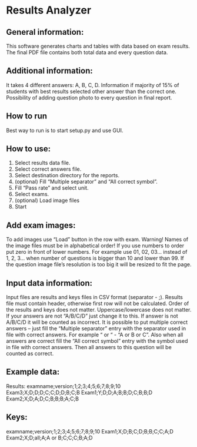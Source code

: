 # Results Analyzer

## General information:
This software generates charts and tables with data based on exam results. The final PDF file contains both total data and every question data.

## Additional information:
It takes 4 different answers: A, B, C, D.
Information if majority of 15% of students with best results selected other answer than the correct one.
Possibility of adding question photo to every question in final report.

## How to run
Best way to run is to start setup.py and use GUI.

## How to use:
1.	Select results data file.
2.	Select correct answers file.
3.	Select destination directory for the reports.
4.	(optional) Fill “Multiple separator” and “All correct symbol”.
5.	Fill “Pass rate” and select unit.
6.	Select exams.
7.	(optional) Load image files
8.	Start

## Add exam images:
To add images use “Load” button in the row with exam. Warning! Names of the image files must be in alphabetical order! If you use numbers to order put zero in front of lower numbers. For example use 01, 02, 03… instead of 1, 2, 3… when number of questions is bigger than 10 and lower than 99.
If the question image file’s resolution is too big it will be resized to fit the page.

## Input data information:
Input files are results and keys files in CSV format (separator - ;). Results file must contain header, otherwise first row will not be calculated. 
Order of the results and keys does not matter.
Uppercase/lowercase does not matter.
If your answers are not “A/B/C/D” just change it to this.
If answer is not A/B/C/D it will be counted as incorrect.
It is possible to put multiple correct answers – just fill the “Multiple separator” entry with the separator used in file with correct answers. For example “ or “ - “A or B or C”.
Also when all answers are correct fill the “All correct symbol” entry with the symbol used in file with correct answers. Then all answers to this question will be counted as correct. 

## Example data:
Results:
examname;version;1;2;3;4;5;6;7;8;9;10
Exam3;X;D;D;D;C;C;D;D;B;C;B
Exam1;Y;D;D;A;B;B;D;C;B;B;D
Exam2;X;D;A;D;C;B;B;B;A;C;B

## Keys:
examname;version;1;2;3;4;5;6;7;8;9;10
Exam1;X;D;B;C;D;B;B;C;C;A;D
Exam2;X;D;all;A;A or B;C;C;C;B;A;D
